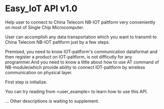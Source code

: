 # Easy_IoT API v1.0

Help user to connect to China Telecom NB-IOT paltform very conveniently on most of Single Chip Microcomputer.

User can accomplish any data transportation which you want to transmit to China Telecom NB-IOT paltform just by a few steps.

Premised, you need to know IOT-paltform's communication dataformat and then register a product on IOT-paltform, is not difficutly for any programmer.And you need to know a little about how to use AT command of NB-module(which provide ability to connect IOT-paltform by wireless communication on physical layer.

First step is initialize. 

You can try reading from <user_example> to learn how to use this API.

... 
Other descriptions is waiting to supplement.
